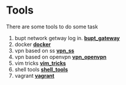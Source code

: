 # Tools
There are some tools to do some task

1. bupt network getway log in. **[bupt_gateway](#)**
2. docker **[docker](#)**
3. vpn based on ss **[vpn_ss](#)**
4. vpn based on openvpn **[vpn_openvpn](#)**
5. vim tricks **[vim_tricks](#)**
6. shell tools **[shell_tools](#)**
7. vagrant **[vagrant](#)**
